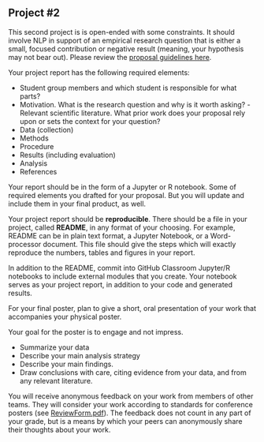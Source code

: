 ## Project #2

This second project is is open-ended with some constraints. It should involve NLP in support of an empirical research question that is either a small, focused contribution or negative result (meaning, your hypothesis may not bear out). Please review the [proposal guidelines here](proposal.html).

Your project report has the following required elements:

- Student group members and which student is responsible for what parts?
- Motivation. What is the research question and why is it worth asking?
-Relevant scientific literature. What prior work does your proposal rely upon or sets the context for your question?
- Data (collection)
- Methods
- Procedure
- Results (including evaluation)
- Analysis
- References

Your report should be in the form of a Jupyter or R notebook. Some of required elements you drafted for your proposal. But you will update and include them in your final product, as well.

Your project report should be **reproducible**. There should be a file in your project, called **README**, in any format of your choosing. For example, README can be in plain text format, a Jupyter Notebook, or a Word-processor document.  This file should give the steps which will exactly reproduce the numbers, tables and figures in your report.

In addition to the README, commit into GitHub Classroom Jupyter/R notebooks to include external modules that you create. Your notebook serves as your project report, in addition to your code and generated results.

For your final poster, plan to give a short, oral presentation of your work that accompanies your physical poster.

Your goal for the poster is to engage and not impress.
- Summarize your data
- Describe your main analysis strategy
- Describe your main findings.
- Draw conclusions with care, citing evidence from your data, and from any relevant literature.

 You will receive anonymous feedback on your work from members of other teams. They will consider your work according to standards for conference posters (see [ReviewForm.pdf](https://georgetown.instructure.com/courses/81464/files/2788879/download?wrap=1)). The feedback does not count in any part of your grade, but is a means by which your peers can anonymously share their thoughts about your work.
